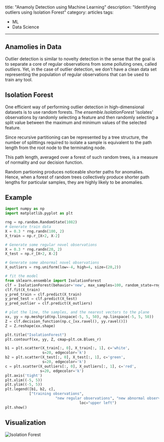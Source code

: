 
title: "Anamoly Detection using Machine Learning"
description: "Identifying outliers using Isolation Forest"
category: articles
tags:
 - ML
 - Data Science
---
## Anamolies in Data

Outlier detection is similar to novelty detection in the sense that the goal is to separate a core of regular observations from some polluting ones, called *outliers*. Yet, in the case of outlier detection, we don't have a clean data set representing the population of regular observations that can be used to train any tool.

## Isolation Forest

One efficient way of performing outlier detection in high-dimensional datasets is to use random forests. The *ensemble.IsolationForest* 'isolates' observations by randomly selecting a feature and then randomly selecting a split value between the maximum and minimum values of the selected feature.

Since recursive partitioning can be represented by a tree structure, the number of splittings required to isolate a sample is  equivalent to the path length from the root node to the terminating node.

This path length, averaged over a forest of such random trees, is a measure of normality and our decision function.

Random partioning produces noticeable shorter paths for anomalies. Hence, when a forest of random trees collectively produce shorter path lengths for particular samples, they are highly likely to be anomalies.

## Example

```python
import numpy as np
import matplotlib.pyplot as plt

rng = np.random.RandomState(1082)
# Generate train data
X = 0.3 * rng.randn(100, 2)
X_train = np.r_[X+2, X-2]

# Generate some regular novel observations
X = 0.3 * rng.randn(20, 2)
X_test = np.r_[X+2, X-2]

# Generate some abnormal novel observations
X_outliers = rng.uniform(low=-4, high=4, size=(20,2))

# fit the model
from sklearn.ensemble import IsolationForest
clf = IsolationForest(behavior='new', max_samples=100, random_state=rng, contamination='auto')
clf.fit(X_train)
y_pred_train = clf.predict(X_train)
y_pred_test = clf.predict(X_test)
y_pred_outlier = clf.predict(X_outliers)

# plot the line, the samples, and the nearest vectors to the plane
xx, yy = np.meshgrid(np.linspace(-5, 5, 50), np.linspace(-5, 5, 50))
Z = clf.decision_function(np.c_[xx.ravel(), yy.ravel()])
Z = Z.reshape(xx.shape)

plt.title("IsolationForest")
plt.contourf(xx, yy, Z, cmap=plt.cm.Blues_r)

b1 = plt.scatter(X_train[:, 0], X_train[:, 1], c='white',
                 s=20, edgecolor='k')
b2 = plt.scatter(X_test[:, 0], X_test[:, 1], c='green',
                 s=20, edgecolor='k')
c = plt.scatter(X_outliers[:, 0], X_outliers[:, 1], c='red',
                s=20, edgecolor='k')
plt.axis('tight')
plt.xlim((-5, 5))
plt.ylim((-5, 5))
plt.legend([b1, b2, c],
           ["training observations",
                       "new regular observations", "new abnormal observations"],
                                  loc="upper left")
plt.show()

```

## Visualization

![Isolation Forest]({{site.url}}/images/sphx_glr_plot_isolation_forest_001.png)

